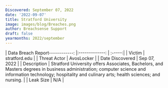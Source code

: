 ```yaml
---
Discovered: September 07, 2022
date: '2022-09-07'
title: Stratford University
image: images/blog/Breaches.png
author: Breachsense Support
draft: false
yearmonths: 2022/september
---
```


| Data Breach Report------------:     |:-------------:    | :-----:|
| Victim      | stratford.edu      | 
| Threat Actor      | AvosLocker      | 
| Date Discovered      | Sep 07, 2022      | 
| Description      | Stratford University offers Associates, Bachelors, and Masters degrees in business administration; computer science and information technology; hospitality and culinary arts; health sciences; and nursing.      | 
| Leak Size      | N/A      | 

